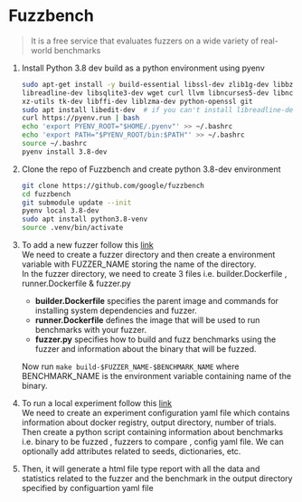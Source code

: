 # Fuzzbench

> It is a free service that evaluates fuzzers on a wide variety of real-world benchmarks

1. Install Python 3.8 dev build as a python environment using pyenv

    ```bash
    sudo apt-get install -y build-essential libssl-dev zlib1g-dev libbz2-dev \
    libreadline-dev libsqlite3-dev wget curl llvm libncurses5-dev libncursesw5-dev \
    xz-utils tk-dev libffi-dev liblzma-dev python-openssl git
    sudo apt install libedit-dev  # if you can't install libreadline-dev
    curl https://pyenv.run | bash
    echo 'export PYENV_ROOT="$HOME/.pyenv"' >> ~/.bashrc
    echo 'export PATH="$PYENV_ROOT/bin:$PATH"' >> ~/.bashrc
    source ~/.bashrc
    pyenv install 3.8-dev
    ```

2. Clone the repo of Fuzzbench and create python 3.8-dev environment

    ```bash
    git clone https://github.com/google/fuzzbench
    cd fuzzbench
    git submodule update --init
    pyenv local 3.8-dev
    sudo apt install python3.8-venv
    source .venv/bin/activate  
    ```

3. To add a new fuzzer follow this [link](https://google.github.io/fuzzbench/getting-started/adding-a-new-fuzzer)\
We need to create a fuzzer directory and then create a environment variable with FUZZER_NAME storing the name of the directory.\
In the fuzzer directory, we need to create 3 files i.e. builder.Dockerfile , runner.Dockerfile & fuzzer.py

   - **builder.Dockerfile** specifies the parent image and commands for installing system dependencies and fuzzer.
   - **runner.Dockerfile** defines the image that will be used to run benchmarks with your fuzzer.
   - **fuzzer.py** specifies how to build and fuzz benchmarks using the fuzzer and information about the binary that will be fuzzed.

   Now run `make build-$FUZZER_NAME-$BENCHMARK_NAME` where BENCHMARK_NAME is the environment variable containing name of the binary.

4. To run a local experiment follow this [link](https://google.github.io/fuzzbench/running-a-local-experiment)\
We need to create an experiment configuration yaml file which contains information about docker registry, output directory, number of trials. Then create a python script containing information about benchmarks i.e. binary to be fuzzed , fuzzers to compare , config yaml file. We can optionally add attributes related to seeds, dictionaries, etc.

5. Then, it will generate a html file type report with all the data and statistics related to the fuzzer and the benchmark in the output directory specified by configuartion yaml file
